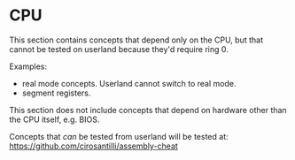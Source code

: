 # CPU

This section contains concepts that depend only on the CPU, but that cannot be tested on userland because they'd require ring 0.

Examples:

- real mode concepts. Userland cannot switch to real mode.
- segment registers.

This section does not include concepts that depend on hardware other than the CPU itself, e.g. BIOS.

Concepts that *can* be tested from userland will be tested at: <https://github.com/cirosantilli/assembly-cheat>
